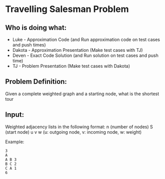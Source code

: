 # Travelling Salesman Problem

## Who is doing what:
 - Luke - Approximation Code (and Run approximation code on test cases and push times)
 - Dakota - Approximation Presentation (Make test cases with TJ)
 - Deven - Exact Code Solution (and Run solution on test cases and push time)
 - TJ - Problem Presentation (Make test cases with Dakota)

## Problem Definition:
Given a complete weighted graph and a starting node, what is the shortest tour

## Input:
Weighted adjacency lists in the following format:
n (number of nodes)
S (start node)
u v w (u: outgoing node, v: incoming node, w: weight)

Example:
```
3
A
A B 3
B C 2
C A 1
6
```
